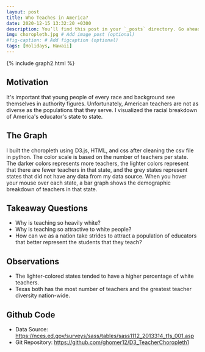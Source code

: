 ```yaml
---
layout: post
title: Who Teaches in America?
date: 2020-12-15 13:32:20 +0300
description: You’ll find this post in your `_posts` directory. Go ahead and edit it and re-build the site to see your changes. # Add post description (optional)
img: choropleth.jpg # Add image post (optional)
#fig-caption: # Add figcaption (optional)
tags: [Holidays, Hawaii]
---
```

{% include graph2.html %}


## Motivation
It's important that young people of every race and background see themselves in authority figures. Unfortunately, American teachers are not as diverse as the populations that they serve.  I visualized the racial breakdown of America's educator's state to state.  


## The Graph
I built the choropleth using D3.js, HTML, and css after cleaning the csv file in python.  The color scale is based on the number of teachers per state.  The darker colors represents more teachers, the lighter colors represent that there are fewer teachers in that state, and the grey states represent states that did not have any data from my data source.  When you hover your mouse over each state, a bar graph shows the demographic breakdown of teachers in that state.  

## Takeaway Questions
* Why is teaching so heavily white?  
* Why is teaching so attractive to white people?  
* How can we as a nation take strides to attract a population of educators that better represent the students that they teach?

## Observations
* The lighter-colored states tended to have a higher percentage of white teachers.  
* Texas both has the most number of teachers and the greatest teacher diversity nation-wide.

## Github Code
* Data Source: https://nces.ed.gov/surveys/sass/tables/sass1112_2013314_t1s_001.asp
* Git Repository: https://github.com/ghomer12/D3_TeacherChoropleth1



